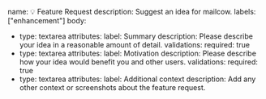 name: 💡 Feature Request
description: Suggest an idea for mailcow.
labels: ["enhancement"]
body:
  - type: textarea
    attributes:
      label: Summary
      description: Please describe your idea in a reasonable amount of detail.
    validations:
      required: true
  - type: textarea
    attributes:
      label: Motivation
      description: Please describe how your idea would benefit you and other users.
    validations:
      required: true
  - type: textarea
    attributes:
      label: Additional context
      description: Add any other context or screenshots about the feature request.
